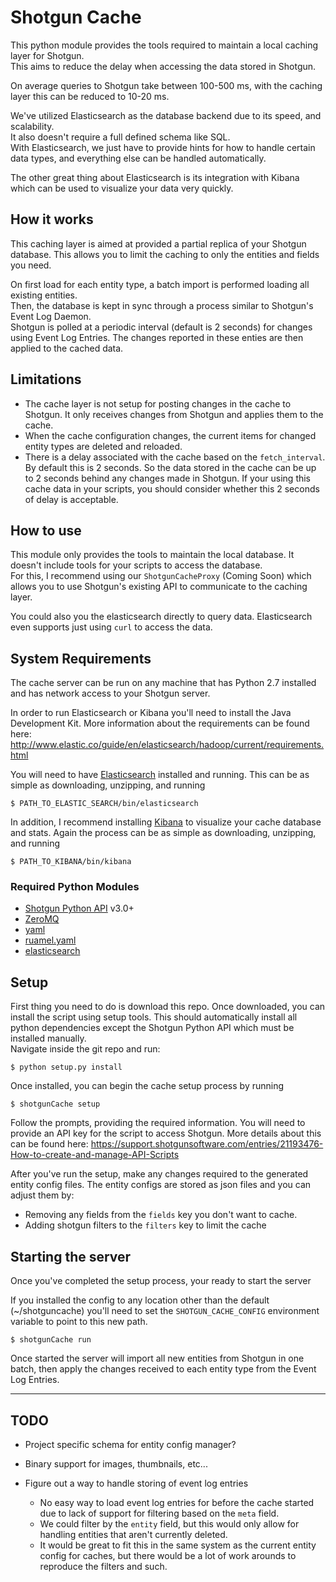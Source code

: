 
# Shotgun Cache

This python module provides the tools required to maintain a local caching layer for Shotgun.  
This aims to reduce the delay when accessing the data stored in Shotgun.

On average queries to Shotgun take between 100-500 ms, with the caching layer this can be reduced to 10-20 ms.

We've utilized Elasticsearch as the database backend due to its speed, and scalability.  
It also doesn't require a full defined schema like SQL.  
With Elasticsearch, we just have to provide hints for how to handle certain data types, and everything else can be handled automatically.

The other great thing about Elasticsearch is its integration with Kibana which can be used to visualize your data very quickly.

## How it works

This caching layer is aimed at provided a partial replica of your Shotgun database.
This allows you to limit the caching to only the entities and fields you need.

On first load for each entity type, a batch import is performed loading all existing entities.  
Then, the database is kept in sync through a process similar to Shotgun's Event Log Daemon.  
Shotgun is polled at a periodic interval (default is 2 seconds) for changes using Event Log Entries.
The changes reported in these enties are then applied to the cached data.

## Limitations

- The cache layer is not setup for posting changes in the cache to Shotgun.
  It only receives changes from Shotgun and applies them to the cache.
- When the cache configuration changes, the current items for changed entity types are deleted and reloaded.
- There is a delay associated with the cache based on the `fetch_interval`.  
  By default this is 2 seconds.
  So the data stored in the cache can be up to 2 seconds behind any changes made in Shotgun.
  If your using this cache data in your scripts, you should consider whether this 2 seconds of delay is acceptable.

## How to use

This module only provides the tools to maintain the local database.
It doesn't include tools for your scripts to access the database.  
For this, I recommend using our `ShotgunCacheProxy` (Coming Soon) which allows you to use Shotgun's existing API to communicate to the caching layer.  

You could also you the elasticsearch directly to query data.
Elasticsearch even supports just using `curl` to access the data.

## System Requirements
The cache server can be run on any machine that has Python 2.7 installed and has network access to your Shotgun server.

In order to run Elasticsearch or Kibana you'll need to install the Java Development Kit.
More information about the requirements can be found here:  
http://www.elastic.co/guide/en/elasticsearch/hadoop/current/requirements.html

You will need to have [Elasticsearch](https://www.elastic.co/downloads/elasticsearch) installed and running.
This can be as simple as downloading, unzipping, and running
```
$ PATH_TO_ELASTIC_SEARCH/bin/elasticsearch
```

In addition, I recommend installing [Kibana](https://www.elastic.co/downloads/kibana) to visualize your cache database and stats.
Again the process can be as simple as downloading, unzipping, and running
```
$ PATH_TO_KIBANA/bin/kibana
```

### Required Python Modules
- [Shotgun Python API](https://github.com/shotgunsoftware/python-api) v3.0+
- [ZeroMQ](http://zeromq.org/bindings:python)
- [yaml](http://pyyaml.org/)
- [ruamel.yaml](https://pypi.python.org/pypi/ruamel.yaml/0.6)
- [elasticsearch](https://elasticsearch-py.readthedocs.org/en/master/)


## Setup

First thing you need to do is download this repo.
Once downloaded, you can install the script using setup tools.
This should automatically install all python dependencies except the Shotgun Python API which must be installed manually.  
Navigate inside the git repo and run:
```
$ python setup.py install
```

Once installed, you can begin the cache setup process by running
```
$ shotgunCache setup
```

Follow the prompts, providing the required information.
You will need to provide an API key for the script to access Shotgun.
More details about this can be found here:
https://support.shotgunsoftware.com/entries/21193476-How-to-create-and-manage-API-Scripts

After you've run the setup, make any changes required to the generated entity config files.
The entity configs are stored as json files and you can adjust them by:
- Removing any fields from the `fields` key you don't want to cache.  
- Adding shotgun filters to the `filters` key to limit the cache


## Starting the server
Once you've completed the setup process, your ready to start the server

If you installed the config to any location other than the default (~/shotguncache) you'll need to
set the `SHOTGUN_CACHE_CONFIG` environment variable to point to this new path.

```
$ shotgunCache run
```

Once started the server will import all new entities from Shotgun in one batch, then apply the changes received to each entity type from the Event Log Entries.


----------


## TODO

- Project specific schema for entity config manager?
- Binary support for images, thumbnails, etc...

- Figure out a way to handle storing of event log entries
	- No easy way to load event log entries for before the cache started due to lack of support
	for filtering based on the `meta` field.
	- We could filter by the `entity` field, but this would only allow for handling entities that aren't currently deleted.
	- It would be great to fit this in the same system as the current entity config for caches, but there would be a lot of work arounds to reproduce the filters and such.
